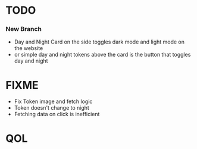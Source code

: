 # TODO

### New Branch

- Day and Night Card on the side toggles
  dark mode and light mode on the website
- or simple day and night tokens above the
  card is the button that toggles day and night

# FIXME

- Fix Token image and fetch logic
- Token doesn't change to night
- Fetching data on click is inefficient

# QOL
